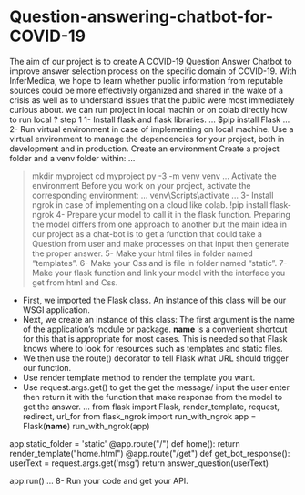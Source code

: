# Question-answering-chatbot-for-COVID-19
The aim of our project is to create A COVID-19 Question Answer Chatbot to  improve answer selection process on the specific domain of COVID-19. With  InferMedica, we hope to learn whether public information from reputable  sources could be more effectively organized and shared in the wake of a crisis  as well as to understand issues that the public were most immediately curious  about. 
we can run project in local machin or on colab directly
how to run local ?
step 1 
1- Install flask and flask libraries.
...
$pip install Flask
...
2- Run virtual environment in case of implementing on local machine. Use 
a virtual environment to manage the dependencies for your project, both 
in development and in production. 
Create an environment
Create a project folder and a venv folder within:
...
> mkdir myproject
> cd myproject 
> py -3 -m venv venv
...
Activate the environment
Before you work on your project, activate the corresponding 
environment: 
...
> venv\Scripts\activate
...
3- Install ngrok in case of implementing on a cloud like colab. 
!pip install flask-ngrok
4- Prepare your model to call it in the flask function. 
Preparing the model differs from one approach to another but the main 
idea in our project as a chat-bot is to get a function that could take a 
Question from user and make processes on that input then generate the 
proper answer. 
5- Make your html files in folder named “templates”. 
6- Make your Css and is file in folder named “static”. 
7- Make your flask function and link your model with the interface you get 
from html and Css. 
- First, we imported the Flask class. An instance of this class will be our 
WSGI application. 
- Next, we create an instance of this class: The first argument is the 
name of the application’s module or package. __name__ is a 
convenient shortcut for this that is appropriate for most cases. This is 
needed so that Flask knows where to look for resources such as 
templates and static files. 
- We then use the route() decorator to tell Flask what URL should 
trigger our function. 
- Use render template method to render the template you want. 
- Use request.args.get() to get the get the message/ input the user enter 
then return it with the function that make response from the model to 
get the answer. 
...
from flask import Flask, render_template, request, redirect, url_for
from flask_ngrok import run_with_ngrok
app = Flask(__name__)
run_with_ngrok(app)   
  
app.static_folder = 'static'
@app.route("/")
def home():
    return render_template("home.html")
@app.route("/get")
def get_bot_response():
    userText = request.args.get('msg')
    return answer_question(userText)
    
app.run()
...
8- Run your code and get your API. 




